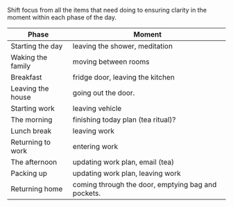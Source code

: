 Shift focus from all the items that need doing to ensuring clarity in the moment within each phase of the day. 


|Phase|Moment|
|--|--|
|Starting the day  |  leaving the shower, meditation  |
|Waking the family | moving between rooms  
|Breakfast | fridge door, leaving the kitchen  
|Leaving the house | going out the door.  
|Starting work | leaving vehicle  
|The morning | finishing today plan (tea ritual)?  
|Lunch break | leaving work  
|Returning to work | entering work  
|The afternoon | updating work plan, email (tea)  
|Packing up | updating work plan, leaving work  
|Returning home | coming through the door, emptying bag and pockets.
<!--stackedit_data:
eyJoaXN0b3J5IjpbLTExNTc4Mzc2NzRdfQ==
-->